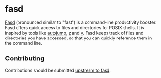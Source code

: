 fasd
====

[Fasd](https://github.com/clvv/fasd) (pronounced similar to "fast") is a command-line productivity booster.
Fasd offers quick access to files and directories for POSIX shells. It is
inspired by tools like [autojump](https://github.com/joelthelion/autojump),
[z](http://github.com/rupa/z) and [v](https://github.com/rupa/v). Fasd keeps
track of files and directories you have accessed, so that you can quickly
reference them in the command line.

Contributing
------------

Contributions should be submitted [upstream to fasd](https://github.com/clvv/fasd).
